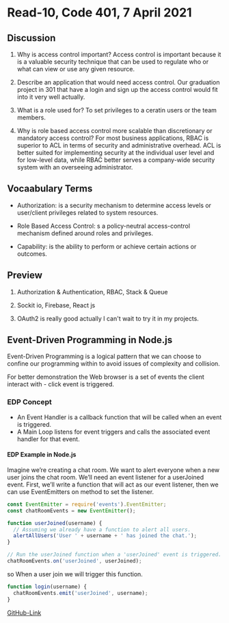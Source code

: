# Read-10, Code 401, 7 April 2021

## Discussion

1. Why is access control important?
   Access control is important because it is a valuable security technique that can be used to regulate who or what can view or use any given resource.

2. Describe an application that would need access control.
   Our graduation project in 301 that have a login and sign up the access control would fit into it very well actually.

3. What is a role used for?
   To set privileges to a ceratin users or the team members.

4. Why is role based access control more scalable than discretionary or mandatory access control?
   For most business applications, RBAC is superior to ACL in terms of security and administrative overhead. ACL is better suited for implementing security at the individual user level and for low-level data, while RBAC better serves a company-wide security system with an overseeing administrator.

## Vocaabulary Terms

- Authorization: is a security mechanism to determine access levels or user/client privileges related to system resources.

- Role Based Access Control: s a policy-neutral access-control mechanism defined around roles and privileges.

- Capability: is the ability to perform or achieve certain actions or outcomes.

## Preview

1. Authorization & Authentication, RBAC, Stack & Queue

2. Sockit io, Firebase, React js

3. OAuth2 is really good actually I can't wait to try it in my projects.

## Event-Driven Programming in Node.js

Event-Driven Programming is a logical pattern that we can choose to confine our programming within to avoid issues of complexity and collision.

For better demonstration the Web browser is a set of events the client interact with - click event is triggered.

### EDP Concept

- An Event Handler is a callback function that will be called when an event is triggered.
- A Main Loop listens for event triggers and calls the associated event handler for that event.

#### EDP Example in Node.js

Imagine we’re creating a chat room. We want to alert everyone when a new user joins the chat room. We’ll need an event listener for a userJoined event. First, we’ll write a function that will act as our event listener, then we can use EventEmitters on method to set the listener.

```javascript
const EventEmitter = require('events').EventEmitter;
const chatRoomEvents = new EventEmitter();

function userJoined(username) {
  // Assuming we already have a function to alert all users.
  alertAllUsers('User ' + username + ' has joined the chat.');
}

// Run the userJoined function when a 'userJoined' event is triggered.
chatRoomEvents.on('userJoined', userJoined);
```

so When a user join we will trigger this function.

```javascript
function login(username) {
  chatRoomEvents.emit('userJoined', username);
}
```

[GitHub-Link](https://omar-tarawneh.github.io/reading-notes/reading-notes-code401/read-11)
